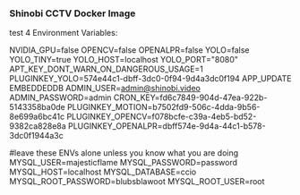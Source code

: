 ### Shinobi CCTV Docker Image
test 4
Environment Variables:

NVIDIA_GPU=false
OPENCV=false
OPENALPR=false
YOLO=false
YOLO_TINY=true
YOLO_HOST=localhost
YOLO_PORT="8080"
APT_KEY_DONT_WARN_ON_DANGEROUS_USAGE=1
PLUGINKEY_YOLO=574e44c1-dbff-3dc0-0f94-9d4a3dc0f194
APP_UPDATE
EMBEDDEDDB
ADMIN_USER=admin@shinobi.video
ADMIN_PASSWORD=admin
CRON_KEY=fd6c7849-904d-47ea-922b-5143358ba0de
PLUGINKEY_MOTION=b7502fd9-506c-4dda-9b56-8e699a6bc41c
PLUGINKEY_OPENCV=f078bcfe-c39a-4eb5-bd52-9382ca828e8a
PLUGINKEY_OPENALPR=dbff574e-9d4a-44c1-b578-3dc0f1944a3c

#leave these ENVs alone unless you know what you are doing
MYSQL_USER=majesticflame
MYSQL_PASSWORD=password
MYSQL_HOST=localhost
MYSQL_DATABASE=ccio
MYSQL_ROOT_PASSWORD=blubsblawoot
MYSQL_ROOT_USER=root